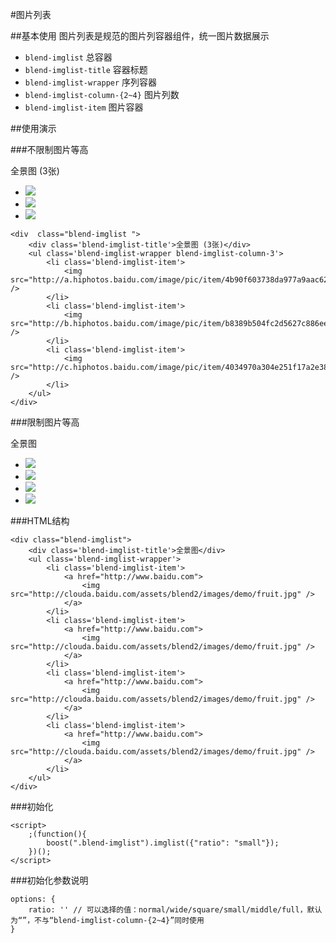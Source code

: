 #图片列表

##基本使用
图片列表是规范的图片列容器组件，统一图片数据展示

- `blend-imglist` 总容器
- `blend-imglist-title` 容器标题
- `blend-imglist-wrapper` 序列容器
- `blend-imglist-column-{2~4}` 图片列数
- `blend-imglist-item` 图片容器

##使用演示

###不限制图片等高

<div class="doc-demo">
    <div  class="blend-imglist ">
		<div class='blend-imglist-title'>全景图 (3张)</div>
		<ul class='blend-imglist-wrapper blend-imglist-column-3'>
			<li class='blend-imglist-item'>
				<img src="http://a.hiphotos.baidu.com/image/pic/item/4b90f603738da977a9aac626b251f8198618e332.jpg" />
			</li>
			<li class='blend-imglist-item'>
				<img src="http://b.hiphotos.baidu.com/image/pic/item/b8389b504fc2d5627c886ee4e51190ef76c66c33.jpg" />
			</li>
			<li class='blend-imglist-item'>
				<img src="http://c.hiphotos.baidu.com/image/pic/item/4034970a304e251f17a2e38ba486c9177f3e536f.jpg" />
			</li>
		</ul>
	</div>
</div>

    <div  class="blend-imglist ">
		<div class='blend-imglist-title'>全景图 (3张)</div>
		<ul class='blend-imglist-wrapper blend-imglist-column-3'>
			<li class='blend-imglist-item'>
				<img src="http://a.hiphotos.baidu.com/image/pic/item/4b90f603738da977a9aac626b251f8198618e332.jpg" />
			</li>
			<li class='blend-imglist-item'>
				<img src="http://b.hiphotos.baidu.com/image/pic/item/b8389b504fc2d5627c886ee4e51190ef76c66c33.jpg" />
			</li>
			<li class='blend-imglist-item'>
				<img src="http://c.hiphotos.baidu.com/image/pic/item/4034970a304e251f17a2e38ba486c9177f3e536f.jpg" />
			</li>
		</ul>
	</div>

###限制图片等高

<div class="doc-demo">
    <div  class="blend-imglist" id="imglist1">
        <div class='blend-imglist-title'>全景图</div>
        <ul class='blend-imglist-wrapper'>
            <li class='blend-imglist-item'>
                <a href="http://www.baidu.com">
                    <img src="http://clouda.baidu.com/assets/blend2/images/demo/fruit.jpg" />
                </a>
            </li>
            <li class='blend-imglist-item'>
                <a href="http://www.baidu.com">
                    <img src="http://clouda.baidu.com/assets/blend2/images/demo/fruit.jpg" />
                </a>
            </li>
            <li class='blend-imglist-item'>
                <a href="http://www.baidu.com">
                    <img src="http://clouda.baidu.com/assets/blend2/images/demo/fruit.jpg" />
                </a>
            </li>
            <li class='blend-imglist-item'>
                <a href="http://www.baidu.com">
                    <img src="http://clouda.baidu.com/assets/blend2/images/demo/fruit.jpg" />
                </a>
            </li>
        </ul>
    </div>
</div>

<script>
    ;(function(){
        boost("#imglist1").imglist({"ratio": "small"});
    })();
</script>

###HTML结构

	<div class="blend-imglist">
        <div class='blend-imglist-title'>全景图</div>
        <ul class='blend-imglist-wrapper'>
            <li class='blend-imglist-item'>
                <a href="http://www.baidu.com">
                    <img src="http://clouda.baidu.com/assets/blend2/images/demo/fruit.jpg" />
                </a>
            </li>
            <li class='blend-imglist-item'>
                <a href="http://www.baidu.com">
                    <img src="http://clouda.baidu.com/assets/blend2/images/demo/fruit.jpg" />
                </a>
            </li>
            <li class='blend-imglist-item'>
                <a href="http://www.baidu.com">
                    <img src="http://clouda.baidu.com/assets/blend2/images/demo/fruit.jpg" />
                </a>
            </li>
            <li class='blend-imglist-item'>
                <a href="http://www.baidu.com">
                    <img src="http://clouda.baidu.com/assets/blend2/images/demo/fruit.jpg" />
                </a>
            </li>
        </ul>
    </div>

###初始化

	<script>
	    ;(function(){
	        boost(".blend-imglist").imglist({"ratio": "small"});
	    })();
	</script>

###初始化参数说明

	options: {
        ratio: '' // 可以选择的值：normal/wide/square/small/middle/full，默认为“”，不与“blend-imglist-column-{2~4}”同时使用
    }





